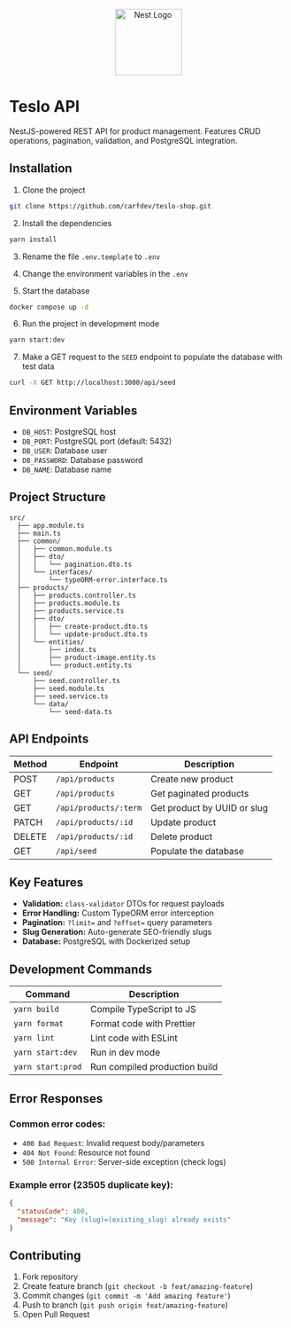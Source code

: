 <p align="center">
  <a href="http://nestjs.com/" target="blank"><img src="https://nestjs.com/img/logo-small.svg" width="120" alt="Nest Logo" /></a>
</p>


# Teslo API

NestJS-powered REST API for product management. Features CRUD operations, pagination, validation, and PostgreSQL integration.

## Installation

1. Clone the project
```bash
git clone https://github.com/carfdev/teslo-shop.git
```

2. Install the dependencies 
```bash
yarn install
```

3. Rename the file ```.env.template``` to ```.env```

4. Change the environment variables in the ```.env```

5. Start the database
```bash
docker compose up -d
```

6. Run the project in development mode
```bash
yarn start:dev
```

7. Make a GET request to the `SEED` endpoint to populate the database with test data
```bash
curl -X GET http://localhost:3000/api/seed
```

## Environment Variables

* `DB_HOST`: PostgreSQL host
* `DB_PORT`: PostgreSQL port (default: 5432)
* `DB_USER`: Database user
* `DB_PASSWORD`: Database password
* `DB_NAME`: Database name

## Project Structure

```text
src/
  ├── app.module.ts
  ├── main.ts
  ├── common/
  │   ├── common.module.ts
  │   ├── dto/
  │   │   └── pagination.dto.ts
  │   └── interfaces/
  │       └── typeORM-error.interface.ts
  ├── products/
  │   ├── products.controller.ts
  │   ├── products.module.ts
  │   ├── products.service.ts
  │   ├── dto/
  │   │   ├── create-product.dto.ts
  │   │   └── update-product.dto.ts
  │   └── entities/
  │       ├── index.ts
  │       ├── product-image.entity.ts
  │       └── product.entity.ts
  └── seed/
      ├── seed.controller.ts
      ├── seed.module.ts
      ├── seed.service.ts
      └── data/
          └── seed-data.ts
```

## API Endpoints

| Method | Endpoint              | Description                       |
|--------|-----------------------|-----------------------------------|
| POST   | `/api/products`       | Create new product                |
| GET    | `/api/products`       | Get paginated products            |
| GET    | `/api/products/:term` | Get product by UUID or slug       |
| PATCH  | `/api/products/:id`   | Update product                    |
| DELETE | `/api/products/:id`   | Delete product                    |
| GET    | `/api/seed`           | Populate the database             |


## Key Features

- **Validation:** `class-validator` DTOs for request payloads  
- **Error Handling:** Custom TypeORM error interception  
- **Pagination:** `?limit=` and `?offset=` query parameters  
- **Slug Generation:** Auto-generate SEO-friendly slugs  
- **Database:** PostgreSQL with Dockerized setup

## Development Commands

| Command           | Description                   |
|-------------------|-------------------------------|
| `yarn build`      | Compile TypeScript to JS      |
| `yarn format`     | Format code with Prettier     |
| `yarn lint`       | Lint code with ESLint         |
| `yarn start:dev`  | Run in dev mode               |
| `yarn start:prod` | Run compiled production build |


## Error Responses

### Common error codes:

- `400 Bad Request`: Invalid request body/parameters
- `404 Not Found`: Resource not found
- `500 Internal Error`: Server-side exception (check logs)

### Example error (23505 duplicate key):
```json
{
  "statusCode": 400,
  "message": "Key (slug)=(existing_slug) already exists"
}
```

## Contributing

1. Fork repository
2. Create feature branch (`git checkout -b feat/amazing-feature`)
3. Commit changes (`git commit -m 'Add amazing feature'`)
4. Push to branch (`git push origin feat/amazing-feature`)
5. Open Pull Request
